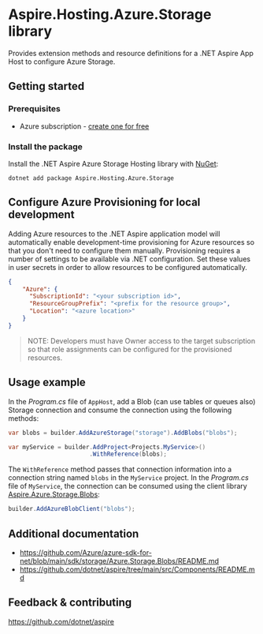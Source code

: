 # Aspire.Hosting.Azure.Storage library

Provides extension methods and resource definitions for a .NET Aspire App Host to configure Azure Storage.

## Getting started

### Prerequisites

- Azure subscription - [create one for free](https://azure.microsoft.com/free/)

### Install the package

Install the .NET Aspire Azure Storage Hosting library with [NuGet](https://www.nuget.org):

```dotnetcli
dotnet add package Aspire.Hosting.Azure.Storage
```

## Configure Azure Provisioning for local development

Adding Azure resources to the .NET Aspire application model will automatically enable development-time provisioning
for Azure resources so that you don't need to configure them manually. Provisioning requires a number of settings
to be available via .NET configuration. Set these values in user secrets in order to allow resources to be configured
automatically.

```json
{
    "Azure": {
      "SubscriptionId": "<your subscription id>",
      "ResourceGroupPrefix": "<prefix for the resource group>",
      "Location": "<azure location>"
    }
}
```

> NOTE: Developers must have Owner access to the target subscription so that role assignments
> can be configured for the provisioned resources.

## Usage example

In the _Program.cs_ file of `AppHost`, add a Blob (can use tables or queues also) Storage connection and consume the connection using the following methods:

```csharp
var blobs = builder.AddAzureStorage("storage").AddBlobs("blobs");

var myService = builder.AddProject<Projects.MyService>()
                       .WithReference(blobs);
```

The `WithReference` method passes that connection information into a connection string named `blobs` in the `MyService` project. In the _Program.cs_ file of `MyService`, the connection can be consumed using the client library [Aspire.Azure.Storage.Blobs](https://www.nuget.org/packages/Aspire.Azure.Storage.Blobs):

```csharp
builder.AddAzureBlobClient("blobs");
```

## Additional documentation

* https://github.com/Azure/azure-sdk-for-net/blob/main/sdk/storage/Azure.Storage.Blobs/README.md
* https://github.com/dotnet/aspire/tree/main/src/Components/README.md

## Feedback & contributing

https://github.com/dotnet/aspire
